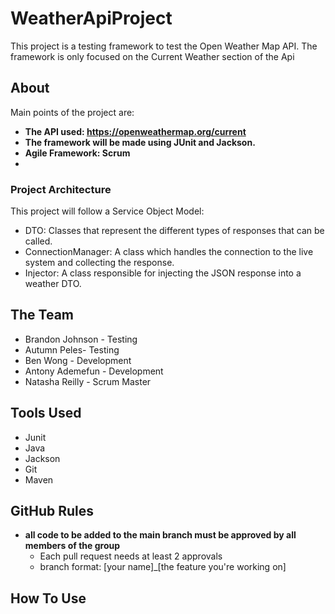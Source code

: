 # WeatherApiProject
This project is a testing framework to test the Open Weather Map API. The framework is only focused on the Current Weather section of the Api

## About
Main points of the project are:
- **The API used: https://openweathermap.org/current**
- **The framework will be made using JUnit and Jackson.**
- **Agile Framework: Scrum**
- 
### Project Architecture
This project will follow a Service Object Model:
- DTO: Classes that represent the different types of responses that can be called.
- ConnectionManager: A class which handles the connection to the live system and collecting the response.
- Injector: A class responsible for injecting the JSON response into a weather DTO.

## The Team
- Brandon Johnson - Testing
- Autumn Peles- Testing
- Ben Wong - Development
- Antony Ademefun - Development
- Natasha Reilly - Scrum Master

## Tools Used
- Junit
- Java
- Jackson
- Git
- Maven

## GitHub Rules
- **all code to be added to the main branch must be approved by all members of the group**
  - Each pull request needs at least 2 approvals
  - branch format: [your name]_[the feature you're working on]

## How To Use




